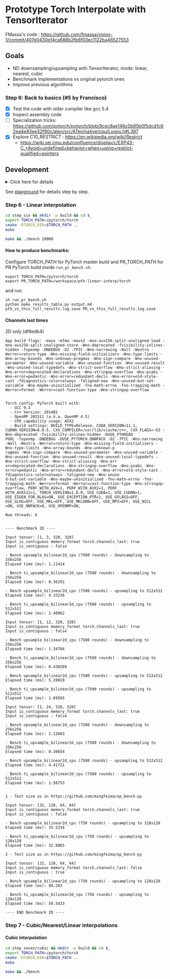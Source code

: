 # Prototype Torch Interpolate with TensorIterator

FMassa's code : https://github.com/fmassa/vision-1/commit/407e0430e14ca688b2fb6f03ec1122ba46527553

## Goals

- ND downsampling/upsampling with TensorIterator, mode: linear, nearest, cubic
- Benchmark implementations vs original pytorch ones
- Improve previous algorithms

### Step 6: Back to basics (#5 by Francisco)

- [x] Test the code with older compiler like gcc 5.4
- [x] Inspect assembly code
- [ ] Specialization tricks: https://github.com/pytorch/pytorch/blob/9cec8ae146c0b95b0f5dcd1c62ea4e83ee32f90c/aten/src/ATen/native/cpu/Loops.h#L387
- [x] Explore C10_RESTRICT : https://en.wikipedia.org/wiki/Restrict
  -  https://wiki.sei.cmu.edu/confluence/display/c/EXP43-C.+Avoid+undefined+behavior+when+using+restrict-qualified+pointers


## Development

<details>

<summary>
Click here for details
</summary>


```bash
docker run --rm -it \
    --name=tv-interpolate \
    -v $PWD:/interpolate-tensoriterator \
    -v $PWD/../:/workspace \
    -w /interpolate-tensoriterator \
    -v /home/user/Documents/ml/pytorch/:/pytorch \
    --network=host --security-opt seccomp:unconfined --privileged --shm-size 16G \
    nvidia/cuda:11.1-cudnn8-devel-ubuntu20.04 \
    /bin/bash
```
```
apt-get update && ln -fs /usr/share/zoneinfo/America/New_York /etc/localtime && \
    apt-get install -y tzdata && \
    dpkg-reconfigure --frontend noninteractive tzdata && \
    apt-get install -y git cmake python3 python3-pip numactl && \
    ln -s /usr/bin/python3 /usr/bin/python && \
    ln -s /usr/bin/pip3 /usr/bin/pip && \
    pip install numpy typing_extensions
```

</details>

See [playground](playground) for details step by step.

### Step 6 - Linear interpolation


```bash
cd step_six && mkdir -p build && cd $_
export TORCH_PATH=/pytorch/torch
cmake -DTORCH_DIR=$TORCH_PATH ..
make
```

```bash
make && ./bench 20000
```

#### How to produce benchmarks:

Configure TORCH_PATH for PyTorch master build and PR_TORCH_PATH for PR PyTorch build inside `run_pr_bench.sh`:
```
export TORCH_PATH=/pytorch/torch
export PR_TORCH_PATH=/workspace/pth-linear-interp/torch
```

and run:
```
sh run_pr_bench.sh
python make_results_table.py output.md pth_vs_this_full_results.log.save PR_vs_this_full_results.log.save
```

#### Channels last times

2D only (df8edb4)
```
App build flags: -mavx -mfma -mavx2 -mno-avx256-split-unaligned-load -mno-avx256-split-unaligned-store -Wno-deprecated -fvisibility-inlines-hidden -fopenmp -DNDEBUG -O2 -fPIC -Wno-narrowing -Wall -Wextra -Werror=return-type -Wno-missing-field-initializers -Wno-type-limits -Wno-array-bounds -Wno-unknown-pragmas -Wno-sign-compare -Wno-unused-parameter -Wno-unused-variable -Wno-unused-function -Wno-unused-result -Wno-unused-local-typedefs -Wno-strict-overflow -Wno-strict-aliasing -Wno-error=deprecated-declarations -Wno-stringop-overflow -Wno-psabi -Wno-error=pedantic -Wno-error=redundant-decls -Wno-error=old-style-cast -fdiagnostics-color=always -faligned-new -Wno-unused-but-set-variable -Wno-maybe-uninitialized -fno-math-errno -fno-trapping-math -Werror=format -Werror=cast-function-type -Wno-stringop-overflow


Torch config: PyTorch built with:
  - GCC 9.3
  - C++ Version: 201402                                                
  - OpenMP 201511 (a.k.a. OpenMP 4.5)
  - CPU capability usage: AVX2
  - Build settings: BUILD_TYPE=Release, CUDA_VERSION=11.1, CUDNN_VERSION=8.0.5, CXX_COMPILER=/usr/lib/ccache/c++, CXX_FLAGS=-O3 -Wno-deprecated -fvisibility-inlines-hidden -DUSE_PTHREAD
POOL -fopenmp -DNDEBUG -DUSE_PYTORCH_QNNPACK -O2 -fPIC -Wno-narrowing -Wall -Wextra -Werror=return-type -Wno-missing-field-initializers -Wno-type-limits -Wno-array-bounds -Wno-unknown-p
ragmas -Wno-sign-compare -Wno-unused-parameter -Wno-unused-variable -Wno-unused-function -Wno-unused-result -Wno-unused-local-typedefs -Wno-strict-overflow -Wno-strict-aliasing -Wno-err
or=deprecated-declarations -Wno-stringop-overflow -Wno-psabi -Wno-error=pedantic -Wno-error=redundant-decls -Wno-error=old-style-cast -fdiagnostics-color=always -faligned-new -Wno-unuse
d-but-set-variable -Wno-maybe-uninitialized -fno-math-errno -fno-trapping-math -Werror=format -Werror=cast-function-type -Wno-stringop-overflow, PERF_WITH_AVX=1, PERF_WITH_AVX2=1, PERF_
WITH_AVX512=1, TORCH_VERSION=1.8.0, USE_CUDA=1, USE_CUDNN=1, USE_EIGEN_FOR_BLAS=ON, USE_EXCEPTION_PTR=1, USE_GFLAGS=OFF, USE_GLOG=OFF, USE_MKL=OFF, USE_MKLDNN=OFF, USE_MPI=OFF, USE_NCCL
=ON, USE_NNPACK=0, USE_OPENMP=ON,                                       
                          
Num threads: 6


---- Benchmark 2D ----     

Input tensor: [1, 3, 320, 320]                                         
Input is_contiguous memory_format torch.channels_last: true
Input is_contiguous : false
                                                                          
- Bench upsample_bilinear2d_cpu (7500 rounds) - downsampling to 256x256
Elapsed time (ms): 1.11414
                                                                     
- Bench ti_upsample_bilinear2d_cpu (7500 rounds) - downsampling to 256x256
Elapsed time (ms): 0.36291

- Bench upsample_bilinear2d_cpu (7500 rounds) - upsampling to 512x512
Elapsed time (ms): 4.33236

- Bench ti_upsample_bilinear2d_cpu (7500 rounds) - upsampling to 512x512
Elapsed time (ms): 1.40062

Input tensor: [1, 12, 320, 320]
Input is_contiguous memory_format torch.channels_last: true
Input is_contiguous : false

- Bench upsample_bilinear2d_cpu (7500 rounds) - downsampling to 256x256
Elapsed time (ms): 1.34784

- Bench ti_upsample_bilinear2d_cpu (7500 rounds) - downsampling to 256x256
Elapsed time (ms): 0.430209

- Bench upsample_bilinear2d_cpu (7500 rounds) - upsampling to 512x512
Elapsed time (ms): 5.28019

- Bench ti_upsample_bilinear2d_cpu (7500 rounds) - upsampling to 512x512
Elapsed time (ms): 1.69565

Input tensor: [1, 24, 320, 320]
Input is_contiguous memory_format torch.channels_last: true
Input is_contiguous : false

- Bench upsample_bilinear2d_cpu (7500 rounds) - downsampling to 256x256
Elapsed time (ms): 1.13603

- Bench ti_upsample_bilinear2d_cpu (7500 rounds) - downsampling to 256x256
Elapsed time (ms): 0.30654

- Bench upsample_bilinear2d_cpu (7500 rounds) - upsampling to 512x512
Elapsed time (ms): 4.41721

- Bench ti_upsample_bilinear2d_cpu (7500 rounds) - upsampling to 512x512
Elapsed time (ms): 1.50753


1 - Test size as in https://github.com/mingfeima/op_bench-py
                                                                        
Input tensor: [32, 128, 64, 64]                                      
Input is_contiguous memory_format torch.channels_last: true
Input is_contiguous : false    
                                                                        
- Bench upsample_bilinear2d_cpu (750 rounds) - upsampling to 128x128
Elapsed time (ms): 35.5334
                                                                       
- Bench ti_upsample_bilinear2d_cpu (750 rounds) - upsampling to 128x128
Elapsed time (ms): 32.8065
                                                                          
2 - Test size as in https://github.com/mingfeima/op_bench-py

Input tensor: [32, 128, 64, 64]
Input is_contiguous memory_format torch.channels_last: false
Input is_contiguous : true

- Bench upsample_bilinear2d_cpu (750 rounds) - upsampling to 128x128
Elapsed time (ms): 84.203

- Bench ti_upsample_bilinear2d_cpu (750 rounds) - upsampling to 128x128
Elapsed time (ms): 50.5433

---- END Benchmark 2D ----
```



### Step 7 - Cubic/Nearest/Linear interpolations


#### Cubic interpolation

```bash
cd step_seven/cubic && mkdir -p build && cd $_
export TORCH_PATH=/pytorch/torch
cmake -DTORCH_DIR=$TORCH_PATH ..
make
```

```bash
make && ./bench
```
